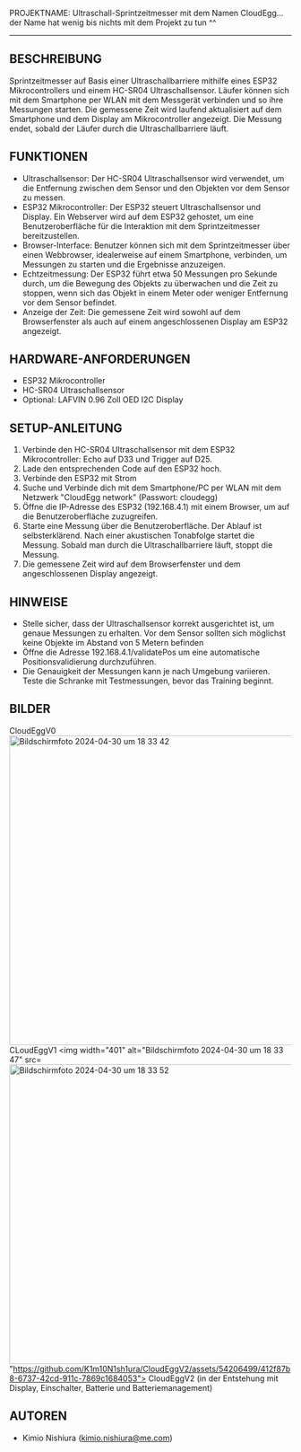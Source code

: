 PROJEKTNAME: Ultraschall-Sprintzeitmesser mit dem Namen CloudEgg... der Name hat wenig bis nichts mit dem Projekt zu tun ^^

----------------------------------------

BESCHREIBUNG
------------

Sprintzeitmesser auf Basis einer Ultraschallbarriere mithilfe eines ESP32 Mikrocontrollers und einem HC-SR04 Ultraschallsensor.
Läufer können sich mit dem Smartphone per WLAN mit dem Messgerät verbinden und so ihre Messungen starten. Die gemessene Zeit wird laufend aktualisiert auf dem Smartphone und dem Display am Mikrocontroller angezeigt.
Die Messung endet, sobald der Läufer durch die Ultraschallbarriere läuft.

FUNKTIONEN
----------

- Ultraschallsensor: Der HC-SR04 Ultraschallsensor wird verwendet, um die Entfernung zwischen dem Sensor und den Objekten vor dem Sensor zu messen. 
- ESP32 Mikrocontroller: Der ESP32 steuert Ultraschallsensor und Display. Ein Webserver wird auf dem ESP32 gehostet, um eine Benutzeroberfläche für die Interaktion mit dem Sprintzeitmesser bereitzustellen.
- Browser-Interface: Benutzer können sich mit dem Sprintzeitmesser über einen Webbrowser, idealerweise auf einem Smartphone, verbinden, um Messungen zu starten und die Ergebnisse anzuzeigen.
- Echtzeitmessung: Der ESP32 führt etwa 50 Messungen pro Sekunde durch, um die Bewegung des Objekts zu überwachen und die Zeit zu stoppen, wenn sich das Objekt in einem Meter oder weniger Entfernung vor dem Sensor befindet.
- Anzeige der Zeit: Die gemessene Zeit wird sowohl auf dem Browserfenster als auch auf einem angeschlossenen Display am ESP32 angezeigt.

HARDWARE-ANFORDERUNGEN
-----------------------

- ESP32 Mikrocontroller
- HC-SR04 Ultraschallsensor
- Optional: LAFVIN 0.96 Zoll OED I2C Display

SETUP-ANLEITUNG
---------------

1. Verbinde den HC-SR04 Ultraschallsensor mit dem ESP32 Mikrocontroller: Echo auf D33 und Trigger auf D25.
2. Lade den entsprechenden Code auf den ESP32 hoch.
3. Verbinde den ESP32 mit Strom
4. Suche und Verbinde dich mit dem Smartphone/PC per WLAN mit dem Netzwerk "CloudEgg network" (Passwort: cloudegg)
6. Öffne die IP-Adresse des ESP32 (192.168.4.1) mit einem Browser, um auf die Benutzeroberfläche zuzugreifen.
7. Starte eine Messung über die Benutzeroberfläche. Der Ablauf ist selbsterklärend. Nach einer akustischen Tonabfolge startet die Messung. Sobald man durch die Ultraschallbarriere läuft, stoppt die Messung.
8. Die gemessene Zeit wird auf dem Browserfenster und dem angeschlossenen Display angezeigt.

HINWEISE
--------

- Stelle sicher, dass der Ultraschallsensor korrekt ausgerichtet ist, um genaue Messungen zu erhalten. Vor dem Sensor sollten sich möglichst keine Objekte im Abstand von 5 Metern befinden
- Öffne die Adresse 192.168.4.1/validatePos um eine automatische Positionsvalidierung durchzuführen.
- Die Genauigkeit der Messungen kann je nach Umgebung variieren. Teste die Schranke mit Testmessungen, bevor das Training beginnt.

BILDER
--------
CloudEggV0
<img width="552" alt="Bildschirmfoto 2024-04-30 um 18 33 42" src="https://github.com/K1m10N1sh1ura/CloudEggV2/assets/54206499/2ffa8696-9d4e-4894-992a-00cc97a9642e">
CLoudEggV1
<img width="401" alt="Bildschirmfoto 2024-04-30 um 18 33 47" src=<img width="534" alt="Bildschirmfoto 2024-04-30 um 18 33 52" src="https://github.com/K1m10N1sh1ura/CloudEggV2/assets/54206499/86bd977b-b29d-4a0d-bb15-3dacda9004ae">
"https://github.com/K1m10N1sh1ura/CloudEggV2/assets/54206499/412f87b8-6737-42cd-911c-7869c1684053">
CloudEggV2 (in der Entstehung mit Display, Einschalter, Batterie und Batteriemanagement)

AUTOREN
-------

- Kimio Nishiura (kimio.nishiura@me.com)


